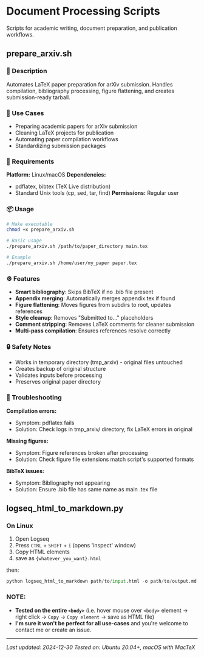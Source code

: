 # Document Processing Scripts

Scripts for academic writing, document preparation, and publication workflows.

## prepare_arxiv.sh

### 📝 Description
Automates LaTeX paper preparation for arXiv submission. Handles compilation, bibliography processing, figure flattening, and creates submission-ready tarball.

### 🎯 Use Cases
- Preparing academic papers for arXiv submission
- Cleaning LaTeX projects for publication
- Automating paper compilation workflows
- Standardizing submission packages

### 🔧 Requirements
**Platform:** Linux/macOS
**Dependencies:** 
- pdflatex, bibtex (TeX Live distribution)
- Standard Unix tools (cp, sed, tar, find)
**Permissions:** Regular user

### 📦 Usage
```bash
# Make executable
chmod +x prepare_arxiv.sh

# Basic usage
./prepare_arxiv.sh /path/to/paper_directory main.tex

# Example
./prepare_arxiv.sh /home/user/my_paper paper.tex
```

### ⚙️ Features
- **Smart bibliography**: Skips BibTeX if no .bib file present
- **Appendix merging**: Automatically merges appendix.tex if found
- **Figure flattening**: Moves figures from subdirs to root, updates references
- **Style cleanup**: Removes "Submitted to..." placeholders
- **Comment stripping**: Removes LaTeX comments for cleaner submission
- **Multi-pass compilation**: Ensures references resolve correctly

### 🔒 Safety Notes
- Works in temporary directory (tmp_arxiv) - original files untouched
- Creates backup of original structure
- Validates inputs before processing
- Preserves original paper directory

### 🐛 Troubleshooting
**Compilation errors:**
- Symptom: pdflatex fails
- Solution: Check logs in tmp_arxiv/ directory, fix LaTeX errors in original

**Missing figures:**
- Symptom: Figure references broken after processing
- Solution: Check figure file extensions match script's supported formats

**BibTeX issues:**
- Symptom: Bibliography not appearing
- Solution: Ensure .bib file has same name as main .tex file

## logseq_html_to_markdown.py
### On Linux
1. Open Logseq 
2. Press `CTRL` + `SHIFT` + `i` (opens 'inspect' window)
3. Copy HTML elements
4. save as `{whatever_you_want}.html`

then:

```python
python logseq_html_to_markdown path/to/input.html -o path/to/output.md
```

### NOTE:
- **Tested on the entire `<body>`** (i.e. hover mouse over `<body>` element -> right click -> `Copy` -> `Copy element` -> save as HTML file)
- **I'm sure it won't be perfect for all use-cases** and you're welcome to contact me or create an issue.

---
*Last updated: 2024-12-30*
*Tested on: Ubuntu 20.04+, macOS with MacTeX*
